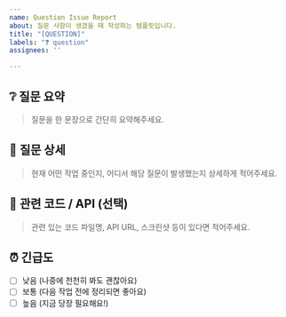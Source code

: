 ```yaml
---
name: Question Issue Report
about: 질문 사항이 생겼을 때 작성하는 템플릿입니다.
title: "[QUESTION]"
labels: "❓ question"
assignees: ''

---
```


## ❔ 질문 요약
> 질문을 한 문장으로 간단히 요약해주세요.  


## 📌 질문 상세
> 현재 어떤 작업 중인지, 어디서 해당 질문이 발생했는지 상세하게 적어주세요. 



## 🧩 관련 코드 / API (선택)
> 관련 있는 코드 파일명, API URL, 스크린샷 등이 있다면 적어주세요.


## ⏰ 긴급도
- [ ] 낮음 (나중에 천천히 봐도 괜찮아요)
- [ ] 보통 (다음 작업 전에 정리되면 좋아요)
- [ ] 높음 (지금 당장 필요해요!)
